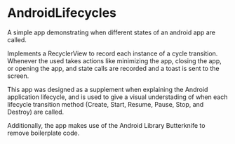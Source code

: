 # AndroidLifecycles
A simple app demonstrating when different states of an android app are called.

Implements a RecyclerView to record each instance of a cycle transition.
Whenever the used takes actions like minimizing the app, closing the app, or opening the app,
and state calls are recorded and a toast is sent to the screen. 

This app was designed as a supplement when explaining the Android application lifecycle, and
is used to give a visual understading of when each lifecycle transition method 
(Create, Start, Resume, Pause, Stop, and Destroy) are called. 

Additionally, the app makes use of the Android Library Butterknife to remove boilerplate code. 
